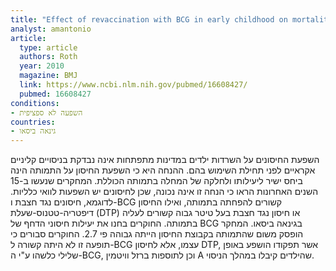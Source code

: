 ```yaml
---
title: "Effect of revaccination with BCG in early childhood on mortality: randomised trial in Guinea-Bissau"
analyst: amantonio
article:
  type: article
  authors: Roth
  year: 2010
  magazine: BMJ
  link: https://www.ncbi.nlm.nih.gov/pubmed/16608427/
  pubmed: 16608427
conditions:
- השפעה לא ספציפית
countries:
- גינאה ביסאו
---
```


השפעת החיסונים על השרדות ילדים במדינות מתפתחות אינה נבדקת בניסויים קליניים אקראיים לפני תחילת השימוש בהם. ההנחה היא כי השפעת החיסון על התמותה הינה ביחס ישיר ליעילותו ולחלקה של המחלה בתמותה הכוללת. המחקרים שנעשו ב-15 השנים האחרונות הראו כי הנחה זו אינה נכונה, שכן לחיסונים יש השפעות לוואי כלליות. לדוגמא, חיסונים נגד חצבת ו-BCG קשורים להפחתה בתמותה, ואילו החיסון דיפטריה-טטנוס-שעלת (DTP) או חיסון נגד חצבת בעל טיטר גבוה קשורים לעליה בתמותה.
החוקרים בחנו את יעילות חיסוני הדחף של BCG בגינאה ביסאו. המחקר הופסק משום שהתמותה בקבוצת החיסון הייתה גבוהה פי 2.7. החוקרים סבורים כי תופעה זו לא היתה קשורה ל-BCG עצמו, אלא לחיסון DTP, אשר תפקודו הושפע באופן שלילי כלשהו ע"י ה-BCG, וכן לתוספות ברזל וויטמין A שהילדים קיבלו במהלך הניסוי.
